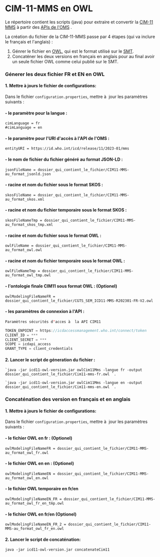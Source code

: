 # CIM-11-MMS en OWL

Le répertoire contient les scripts (java) pour extraire et convertir la [CIM-11 MMS](https://icd.who.int/browse11/l-m/fr#/http%3a%2f%2fid.who.int%2ficd%2fentity%2f1136813326) à partir des [APIs de l'OMS](https://icd.who.int/icdapi) .

La création du fichier de la CIM-11-MMS passe par 4 étapes (qui va inclure le français et l'anglais) : 

1. Génrer le fichier en [OWL](https://www.w3.org/OWL/), qui est le format utilisé sur le [SMT](https://smt.esante.gouv.fr/).
2. Concaténer les deux versions en français en anglais pour au final avoir un seule fichier OWL comme celui publié sur le SMT.





### Génerer les deux fichier FR et EN en OWL ###

#### 1. Mettre à jours le fichier de configurations:

Dans le fichier `configuration.properties`, mettre à  jour les paramètres suivants : 


#### - le paramètre pour la langue : #### 

````
cimLanguage = fr
#cimLanguage = en 
````

#### - le paramètre pour l'URI d'accès à l'API de l'OMS : #### 

````
entityURI = https://id.who.int/icd/release/11/2023-01/mms

````

#### - le nom de fichier du fichier généré au format JSON-LD : #### 

````
jsonFileName = dossier_qui_contient_le_fichier/CIM11-MMS-au_format_jsonld.json

````
#### - racine et nom du fichier sous le format SKOS : #### 

````
skosFileName = dossier_qui_contient_le_fichier/CIM11-MMS-au_format_skos.xml

````

#### - racine et nom du fichier temporaire sous le format SKOS : #### 

````
skosFileNameTmp = dossier_qui_contient_le_fichier/CIM11-MMS-au_format_skos_tmp.xml

````

#### - racine et nom du fichier sous le format OWL : #### 

````
owlFileName = dossier_qui_contient_le_fichier/CIM11-MMS-au_format_owl.owl

````

#### - racine et nom du fichier temporaire sous le format OWL : #### 

````
owlFileNameTmp = dossier_qui_contient_le_fichier/CIM11-MMS-au_format_owl_tmp.owl

````

#### - l'ontologie finale CIM11 sous format OWL : (Optionel) #### 

````
owlModelingFileNameFR = dossier_qui_contient_le_fichier/CGTS_SEM_ICD11-MMS-R202301-FR-V2.owl

````

#### - les paramètres de connexion à l'API : ####

```java
Paramètres sécurités d'acces à  la API CIM11

TOKEN_ENPOINT = https://icdaccessmanagement.who.int/connect/token
CLIENT_ID = ***
CLIENT_SECRET = ***
SCOPE = icdapi_access
GRANT_TYPE = client_credentials
```

#### 2. Lancer le script de géneration du fichier :

````
`java -jar icd11-owl-version.jar owlCim11Mms -langue fr -output dossier_qui_contient_le_fichier/Cim11-mms-fr.owl `.

````

````
`java -jar icd11-owl-version.jar owlCim11Mms -langue en -output dossier_qui_contient_le_fichier/Cim11-mms-en.owl `.

````


### Concaténation des version en français et en anglais ###

#### 1. Mettre à jours le fichier de configurations:

Dans le fichier `configuration.properties`, mettre à  jour les paramètres suivants : 

#### - le fichier OWL en fr : (Optionel) #### 

````
owlModelingFileNameFR = dossier_qui_contient_le_fichier/CIM11-MMS-au_format_owl_fr.owl

````

#### - le fichier OWL en en : (Optionel) #### 

````
owlModelingFileNameEN = dossier_qui_contient_le_fichier/CIM11-MMS-au_format_owl_en.owl

````

#### - le fichier OWL temporaire en fr/en  #### 

````
owlModelingFileNameEN_FR = dossier_qui_contient_le_fichier/CIM11-MMS-au_format_owl_fr_en_tmp.owl

````

#### - le fichier OWL  en fr/en (Optionel)  #### 

````
owlModelingFileNameEN_FR_2 = dossier_qui_contient_le_fichier/CIM11-MMS-au_format_owl_fr_en.owl

````


#### 2. Lancer le script de concaténation:

`java -jar icd11-owl-version.jar concatenateCim11`

